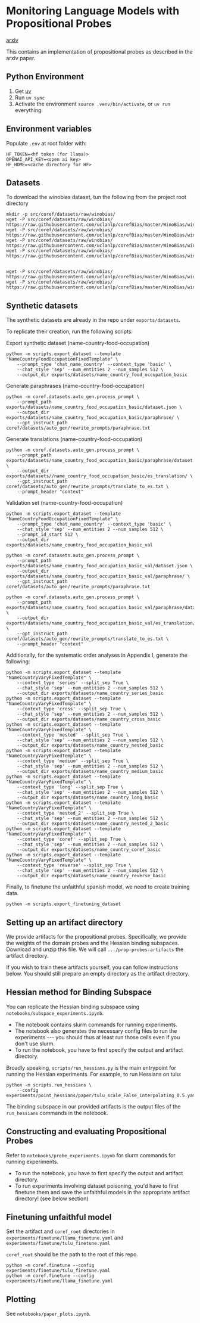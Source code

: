 # Monitoring Language Models with Propositional Probes

[arxiv](https://arxiv.org/abs/2406.19501)

This contains an implementation of propositional probes as described in the arxiv paper.

Python Environment
---
1. Get [uv](https://docs.astral.sh/uv/)
2. Run `uv sync`
3. Activate the environment `source .venv/bin/activate`, or `uv run` everything.


Environment variables
---
Populate `.env` at root folder with:
```
HF_TOKEN=<hf token (for llama)>
OPENAI_API_KEY=<open ai key>
HF_HOME=<cache directory for HF>
```


Datasets
---
To download the winobias dataset, tun the following from the project root directory
```
mkdir -p src/coref/datasets/raw/winobias/
wget -P src/coref/datasets/raw/winobias/ https://raw.githubusercontent.com/uclanlp/corefBias/master/WinoBias/wino/data/anti_stereotyped_type1.txt.dev
wget -P src/coref/datasets/raw/winobias/ https://raw.githubusercontent.com/uclanlp/corefBias/master/WinoBias/wino/data/pro_stereotyped_type1.txt.dev
wget -P src/coref/datasets/raw/winobias/ https://raw.githubusercontent.com/uclanlp/corefBias/master/WinoBias/wino/data/anti_stereotyped_type2.txt.dev
wget -P src/coref/datasets/raw/winobias/ https://raw.githubusercontent.com/uclanlp/corefBias/master/WinoBias/wino/data/pro_stereotyped_type2.txt.dev


wget -P src/coref/datasets/raw/winobias/ https://raw.githubusercontent.com/uclanlp/corefBias/master/WinoBias/wino/data/female_occupations.txt
wget -P src/coref/datasets/raw/winobias/ https://raw.githubusercontent.com/uclanlp/corefBias/master/WinoBias/wino/data/male_occupations.txt
```

## Synthetic datasets
The synthetic datasets are already in the repo under `exports/datasets`.

To replicate their creation, run the following scripts:

Export synthetic dataset (name-country-food-occupation)
```
python -m scripts.export_dataset --template "NameCountryFoodOccupationFixedTemplate" \
    --prompt_type 'chat_name_country' --context_type 'basic' \
    --chat_style 'sep' --num_entities 2 --num_samples 512 \
    --output_dir exports/datasets/name_country_food_occupation_basic
```

Generate paraphrases (name-country-food-occupation)
```
python -m coref.datasets.auto_gen.process_prompt \
    --prompt_path exports/datasets/name_country_food_occupation_basic/dataset.json \
    --output_dir exports/datasets/name_country_food_occupation_basic/paraphrase/ \
    --gpt_instruct_path coref/datasets/auto_gen/rewrite_prompts/paraphrase.txt
```

Generate translations (name-country-food-occupation)
```
python -m coref.datasets.auto_gen.process_prompt \
    --prompt_path exports/datasets/name_country_food_occupation_basic/paraphrase/dataset.json \
    --output_dir exports/datasets//name_country_food_occupation_basic/es_translation/ \
    --gpt_instruct_path coref/datasets/auto_gen/rewrite_prompts/translate_to_es.txt \
    --prompt_header "context"
```

Validation set (name-country-food-occupation)
```
python -m scripts.export_dataset --template "NameCountryFoodOccupationFixedTemplate" \
    --prompt_type 'chat_name_country' --context_type 'basic' \
    --chat_style 'sep' --num_entities 2 --num_samples 512 \
    --prompt_id_start 512 \
    --output_dir exports/datasets/name_country_food_occupation_basic_val

python -m coref.datasets.auto_gen.process_prompt \
    --prompt_path exports/datasets/name_country_food_occupation_basic_val/dataset.json \
    --output_dir exports/datasets/name_country_food_occupation_basic_val/paraphrase/ \
    --gpt_instruct_path coref/datasets/auto_gen/rewrite_prompts/paraphrase.txt

python -m coref.datasets.auto_gen.process_prompt \
    --prompt_path exports/datasets/name_country_food_occupation_basic_val/paraphrase/dataset.json \
    --output_dir exports/datasets/name_country_food_occupation_basic_val/es_translation/ \
    --gpt_instruct_path coref/datasets/auto_gen/rewrite_prompts/translate_to_es.txt \
    --prompt_header "context"
```

Additionally, for the systematic order analyses in Appendix I, generate the following:

```
python -m scripts.export_dataset --template "NameCountryVaryFixedTemplate" \
    --context_type 'series' --split_sep True \
    --chat_style 'sep' --num_entities 2 --num_samples 512 \
    --output_dir exports/datasets/name_country_series_basic
python -m scripts.export_dataset --template "NameCountryVaryFixedTemplate" \
    --context_type 'cross' --split_sep True \
    --chat_style 'sep' --num_entities 2 --num_samples 512 \
    --output_dir exports/datasets/name_country_cross_basic
python -m scripts.export_dataset --template "NameCountryVaryFixedTemplate" \
    --context_type 'nested' --split_sep True \
    --chat_style 'sep' --num_entities 2 --num_samples 512 \
    --output_dir exports/datasets/name_country_nested_basic
python -m scripts.export_dataset --template "NameCountryVaryFixedTemplate" \
    --context_type 'medium' --split_sep True \
    --chat_style 'sep' --num_entities 2 --num_samples 512 \
    --output_dir exports/datasets/name_country_medium_basic
python -m scripts.export_dataset --template "NameCountryVaryFixedTemplate" \
    --context_type 'long' --split_sep True \
    --chat_style 'sep' --num_entities 2 --num_samples 512 \
    --output_dir exports/datasets/name_country_long_basic
python -m scripts.export_dataset --template "NameCountryVaryFixedTemplate" \
    --context_type 'nested_2' --split_sep True \
    --chat_style 'sep' --num_entities 2 --num_samples 512 \
    --output_dir exports/datasets/name_country_nested_2_basic
python -m scripts.export_dataset --template "NameCountryVaryFixedTemplate" \
    --context_type 'coref' --split_sep True \
    --chat_style 'sep' --num_entities 2 --num_samples 512 \
    --output_dir exports/datasets/name_country_coref_basic
python -m scripts.export_dataset --template "NameCountryVaryFixedTemplate" \
    --context_type 'reverse' --split_sep True \
    --chat_style 'sep' --num_entities 2 --num_samples 512 \
    --output_dir exports/datasets/name_country_reverse_basic
```

Finally, to finetune the unfaithful spanish model, we need to create training data.
```
python -m scripts.export_finetuning_dataset
```

Setting up an artifact directory
---
We provide artifacts for the propositional probes. Specifically, we provide the weights of the domain probes and the Hessian binding subspaces. Download and unzip this file. We will call `.../prop-probes-artifacts` the artifact directory.

If you wish to train these artifacts yourself, you can follow instructions below. You should still prepare an empty directory as the artifact directory.


Hessian method for Binding Subspace
---
You can replicate the Hessian binding subspace using `notebooks/subspace_experiments.ipynb`. 

- The notebook contains slurm commands for running experiments. 
- The notebook also generates the necessary config files to run the experiments --- you should thus at least run those cells even if you don't use slurm. 
- To run the notebook, you have to first specify the output and artifact directory.

Broadly speaking, `scripts/run_hessians.py` is the main entrypoint for running the Hessian experiments. For example, to run Hessians on tulu:
```
python -m scripts.run_hessians \
    --config experiments/point_hessians/paper/tulu_scale_False_interpolating_0.5.yaml
```
The binding subspace in our provided artifacts is the output files of the `run_hessians` commands in the notebook.


Constructing and evaluating Propositional Probes
---
Refer to `notebooks/probe_experiments.ipynb` for slurm commands for running experiments.

- To run the notebook, you have to first specify the output and artifact directory.
- To run experiments involving dataset poisoning, you'd have to first finetune them and save the unfaithful models in the appropriate artifact directory! (see below section)

Finetuning unfaithful model
---
Set the artifact and `coref_root` directories in `experiments/finetune/llama_finetune.yaml` and `experiments/finetune/tulu_finetune.yaml`

`coref_root` should be the path to the root of this repo.

```
python -m coref.finetune --config experiments/finetune/tulu_finetune.yaml
python -m coref.finetune --config experiments/finetune/llama_finetune.yaml
```

Plotting
---
See `notebooks/paper_plots.ipynb`.

